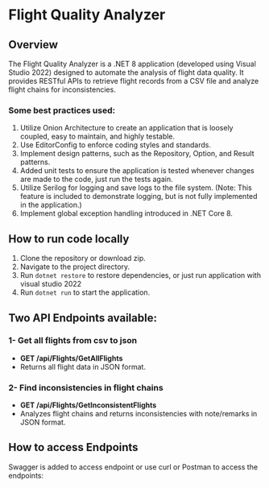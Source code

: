 # Flight Quality Analyzer

## Overview
The Flight Quality Analyzer is a .NET 8 application (developed using Visual Studio 2022) designed to automate the analysis of flight data quality. It provides RESTful APIs to retrieve flight records from a CSV file and analyze flight chains for inconsistencies. 

### Some best practices used:
1. Utilize Onion Architecture to create an application that is loosely coupled, easy to maintain, and highly testable.
2. Use EditorConfig to enforce coding styles and standards.  
3. Implement design patterns, such as the Repository, Option, and Result patterns.
4. Added unit tests to ensure the application is tested whenever changes are made to the code, just run the tests again.  
5. Utilize Serilog for logging and save logs to the file system. (Note: This feature is included to demonstrate logging, but is not fully implemented in the application.) 
6. Implement global exception handling introduced in .NET Core 8.  

## How to run code locally
1. Clone the repository or download zip.
2. Navigate to the project directory.
3. Run `dotnet restore` to restore dependencies, or just run application with visual studio 2022 
4. Run `dotnet run` to start the application.

## Two API Endpoints available:
### 1- Get all flights from csv to json
- **GET /api/Flights/GetAllFlights**
- Returns all flight data in JSON format.

### 2- Find inconsistencies in flight chains
- **GET /api/Flights/GetInconsistentFlights**
- Analyzes flight chains and returns inconsistencies with note/remarks in JSON format.

## How to access Endpoints
Swagger is added to access endpoint or use curl or Postman to access the endpoints:
